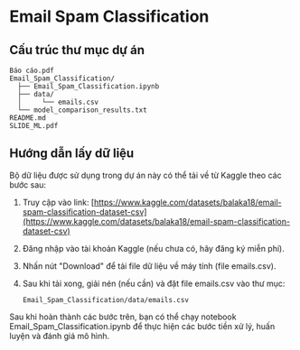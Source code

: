 # Email Spam Classification

## Cấu trúc thư mục dự án

```
Báo cáo.pdf
Email_Spam_Classification/
  ├── Email_Spam_Classification.ipynb
  ├── data/
  │     └── emails.csv
  └── model_comparison_results.txt
README.md
SLIDE_ML.pdf
```

## Hướng dẫn lấy dữ liệu

Bộ dữ liệu được sử dụng trong dự án này có thể tải về từ Kaggle theo các bước sau:

1. Truy cập vào link: [https://www.kaggle.com/datasets/balaka18/email-spam-classification-dataset-csv](https://www.kaggle.com/datasets/balaka18/email-spam-classification-dataset-csv)
2. Đăng nhập vào tài khoản Kaggle (nếu chưa có, hãy đăng ký miễn phí).
3. Nhấn nút "Download" để tải file dữ liệu về máy tính (file emails.csv).
4. Sau khi tải xong, giải nén (nếu cần) và đặt file emails.csv vào thư mục:
   
   ```
   Email_Spam_Classification/data/emails.csv
   ```

Sau khi hoàn thành các bước trên, bạn có thể chạy notebook Email_Spam_Classification.ipynb để thực hiện các bước tiền xử lý, huấn luyện và đánh giá mô hình.